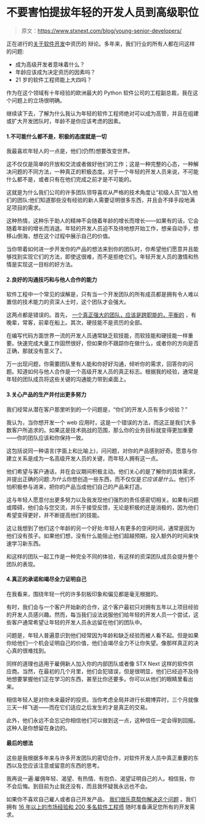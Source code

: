 # 不要害怕提拔年轻的开发人员到高级职位

> 原文：<https://www.stxnext.com/blog/young-senior-developers/>

 正在进行的[](https://www.quora.com/Is-22-too-young-to-be-a-senior-software-engineer)[关于](https://softwareengineering.stackexchange.com/questions/25564/when-should-you-call-yourself-a-senior-developer)[软件开发](/services/web-development/)中资历的 辩论。多年来，我们行业的所有人都在问这样的问题:

*   成为高级开发者意味着什么？
*   年龄应该成为决定资历的因素吗？
*   21 岁的软件工程师能上大四吗？

作为在这个领域有十年经验的欧洲最大的 Python 软件公司的工程副总裁，我在这个问题上的立场很明确。

继续读下去，了解为什么我认为年轻的软件工程师绝对可以成为高管，并且在组建或扩大开发团队时，年龄不是你应该考虑的因素。 

#### 1.不可能什么都不是，积极的态度就是一切

我最喜欢年轻人的一点是，他们(仍然)想要改变世界。

这不仅仅是简单的开放和交流或者做好他们的工作；这是一种完整的心态，一种解决问题的不同方法，一种真正的积极态度。对于一个年轻的开发人员来说，不可能什么都不是，或者只有在他们完成之前才是不可能的。

这就是为什么我们公司的许多团队领导喜欢从严格的技术角度让“初级人员”加入他们的团队:他们知道那些没有经验的新人需要证明很多东西，并且会不择手段地满足项目的需求。

这种热情，这种乐于助人的精神不会随着年龄的增长而增长——如果有的话，它会随着年龄的增长而消退。年轻的开发人员迫不及待地想开始工作，想亲自动手，想移山倒海，想在这个过程中展示自己的价值。

当你带着如何进一步开发你的产品的想法来到你的团队时，你希望他们愿意并且能够找到实现它们的方法，即使这很难，而不是拒绝它们。年轻开发人员的激情和热情是实现这一目标的好方法。

#### 2.良好的沟通技巧和与他人合作的能力

软件工程中一个常见的误解是，只有当一个开发团队的所有成员都是拥有令人难以置信的技术能力的资深人士时，这个团队才会强大。

这两点都是错误的。首先， [一个真正强大的团队，应该是跨职能的，平衡的](https://www.linkedin.com/posts/%C5%82ukasz-koczwara-235b54b5_teambuilding-developmentteam-activity-6646386682813906945-NXgR) ，有晚辈，常客，前辈在船上。其次，硬技能不是资历的全部。

在编写代码方面世界一流的开发人员通常缺乏软技能，而软技能和硬技能一样重要。快速完成大量工作固然很好，但如果你不跟踪你在做什么，或者你的方向是否正确，那就没有意义了。

万一出现问题，你需要团队里有人能和你好好沟通，倾听你的需求，回答你的问题。知道如何与他人合作是一个高级开发人员的真正标志。根据我的经验，通常是年轻的团队成员将这些关键的沟通能力带到桌面上。

#### 3.关心产品的生产并付出更多努力

我们经常从潜在客户那里听到的一个问题是，“你们的开发人员有多少经验？”

我认为，当你想开发一个 web 应用时，这是一个错误的方法，而这正是我们大多数客户所追求的。如果这是技术挑战的范围，那么你的业务目标就变得更加重要——你的团队应该和你保持一致。

这包括说同一种语言(字面上和比喻上)，问问题，对你的产品感到好奇。愿意与你建立关系是成为一名高级开发人员的关键，而年轻人拥有这一点。

他们希望与客户通话，并在会议期间积极主动。他们关心的是了解你的具体需求，并提出正确的问题:*为什么*你想创造一些东西，而不仅仅是*它应该是什么*。他们不怕积极参与进来，把你的产品当成他们自己的产品来打造。

这与年轻人愿意付出更多努力以及我发现他们强烈的责任感密切相关。如果有问题或障碍，他们会与您交流，并乐于接受反馈，无论是积极的还是消极的，因为他们希望变得更好，并不断提高他们的技能。

这让我想到了他们这个年龄的另一个好处:年轻人有更多的空闲时间，通常是因为他们没有孩子。如果他们想，没有什么能阻止他们超越预期，投入额外的时间来快速学习新东西。

和这样的团队一起工作是一种完全不同的体验，有这样的资深团队成员会提升整个团队的表现。

#### 4.真正的承诺和竭尽全力证明自己

在我看来，围绕年轻一代的许多刻板印象和偏见都是毫无根据的。

有时，我们会与一个客户开始新的合作，这个客户最初只对拥有五年以上项目经验的开发人员感兴趣。然而，每当我们设法说服他们给年轻的开发人员一个尝试，这些客户通常希望让年轻的开发人员永远留在他们的团队中。

问题是，年轻人普遍意识到他们经常因为年龄和缺乏经验而被人看不起。但是如果你给他们一个机会证明自己的价值，他们会竭尽全力不让你失望。像那样真正的决心真的很难找到。

同样的道理也适用于雇佣新人加入你的内部团队或者像 STX Next 这样的软件供应商。当然，在最初的几个月里，他们会犯错误，但是很明显，他们已经迫不及待地想要掌握他们正在学习的东西，甚至比你还要多。你可以从他们的眼睛里看出来。

相信年轻人是对你未来最好的投资。当你考虑全局并进行长期博弈时，三个月就像三天一样飞逝——而在它们适应之后发生的才是真正的交易。

此外，他们永远不会忘记你相信他们可以做到这一点，这种信任一定会得到回报。这种人是你想留在身边的。

#### 最后的想法

这些是我根据多年来与许多开发团队的密切合作，对软件开发人员中真正重要的东西以及您应该注意或留意的东西的思考。

我再说一遍:雇佣年轻、渴望、有热情、有抱负、渴望证明自己的人。相信我，你不会后悔。到目前为止我还没有，而且我怀疑我永远也不会。

如果你不喜欢自己雇人或者自己开发产品， [我们很乐意帮你解决这个问题](https://www.stxnext.com/hire-us) 。我们拥有 [16 年以上的市场经验和 200 多名软件工程师](http://stxnext.com/services/) 随时准备满足您所有的开发需求。